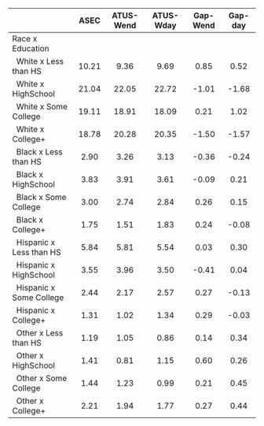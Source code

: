 
|                      |         ASEC |    ATUS-Wend |    ATUS-Wday |     Gap-Wend |      Gap-day |
| -------------------- | :----------: | :----------: | :----------: | :----------: | :----------: |
| Race x Education     |              |              |              |              |              |
| &nbsp;&nbsp;White x Less than HS |        10.21 |         9.36 |         9.69 |         0.85 |         0.52 |
| &nbsp;&nbsp;White x HighSchool |        21.04 |        22.05 |        22.72 |        -1.01 |        -1.68 |
| &nbsp;&nbsp;White x Some College |        19.11 |        18.91 |        18.09 |         0.21 |         1.02 |
| &nbsp;&nbsp;White x College+ |        18.78 |        20.28 |        20.35 |        -1.50 |        -1.57 |
| &nbsp;&nbsp;Black x Less than HS |         2.90 |         3.26 |         3.13 |        -0.36 |        -0.24 |
| &nbsp;&nbsp;Black x HighSchool |         3.83 |         3.91 |         3.61 |        -0.09 |         0.21 |
| &nbsp;&nbsp;Black x Some College |         3.00 |         2.74 |         2.84 |         0.26 |         0.15 |
| &nbsp;&nbsp;Black x College+ |         1.75 |         1.51 |         1.83 |         0.24 |        -0.08 |
| &nbsp;&nbsp;Hispanic x Less than HS |         5.84 |         5.81 |         5.54 |         0.03 |         0.30 |
| &nbsp;&nbsp;Hispanic x HighSchool |         3.55 |         3.96 |         3.50 |        -0.41 |         0.04 |
| &nbsp;&nbsp;Hispanic x Some College |         2.44 |         2.17 |         2.57 |         0.27 |        -0.13 |
| &nbsp;&nbsp;Hispanic x College+ |         1.31 |         1.02 |         1.34 |         0.29 |        -0.03 |
| &nbsp;&nbsp;Other x Less than HS |         1.19 |         1.05 |         0.86 |         0.14 |         0.34 |
| &nbsp;&nbsp;Other x HighSchool |         1.41 |         0.81 |         1.15 |         0.60 |         0.26 |
| &nbsp;&nbsp;Other x Some College |         1.44 |         1.23 |         0.99 |         0.21 |         0.45 |
| &nbsp;&nbsp;Other x College+ |         2.21 |         1.94 |         1.77 |         0.27 |         0.44 |


